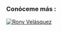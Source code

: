 

### Conóceme más :
[![Rony Velásquez](https://img.shields.io/badge/-ronyvelasquez-blue?style=flat-square&logo=Linkedin&logoColor=white&link=https://www.linkedin.com/in/ronyvelasquez/)](https://www.linkedin.com/in/ronyvelasquez/)

